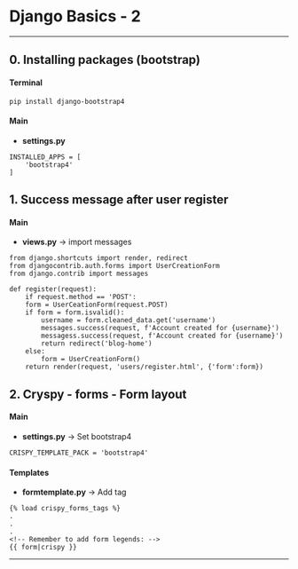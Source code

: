 # Django Basics - 2

---
## 0. Installing packages (bootstrap)

#### Terminal

```
pip install django-bootstrap4
```

#### Main
* **settings.py**
```
INSTALLED_APPS = [
	'bootstrap4'
]
```

## 1. Success message after user register

#### Main

* **views.py** -> import messages
```
from django.shortcuts import render, redirect
from djangocontrib.auth.forms import UserCreationForm
from django.contrib import messages

def register(request):
	if request.method == 'POST':
	form = UserCeationForm(request.POST)
	if form = form.isvalid():
		username = form.cleaned_data.get('username')
		messages.success(request, f'Account created for {username}')
		messagess.success(request, f'Account created for {username}')
		return redirect('blog-home')
	else:
		form = UserCreationForm()
	return render(request, 'users/register.html', {'form':form})
```


## 2. Cryspy - forms - Form layout 

#### Main
* **settings.py** -> Set bootstrap4
```
CRISPY_TEMPLATE_PACK = 'bootstrap4'
```

#### Templates
* **formtemplate.py** -> Add tag
```
{% load crispy_forms_tags %}
.
.
.
<!-- Remember to add form legends: -->
{{ form|crispy }}
```

* **